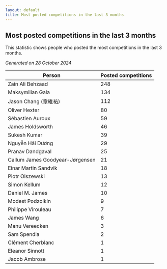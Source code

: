 ```yaml
---
layout: default
title: Most posted competitions in the last 3 months
---
```

## Most posted competitions in the last 3 months
This statistic shows people who posted the most competitions in the last 3 months.

*Generated on 28 October 2024*

| Person | Posted competitions |
| --- | --- |
| Zain Ali Behzaad | 248 |
| Maksymilian Gala | 134 |
| Jason Chang (章維祐) | 112 |
| Oliver Hexter | 80 |
| Sébastien Auroux | 59 |
| James Holdsworth | 46 |
| Sukesh Kumar | 39 |
| Nguyễn Hải Dương | 29 |
| Pranav Dandgaval | 25 |
| Callum James Goodyear-Jørgensen | 21 |
| Einar Martin Sandvik | 18 |
| Piotr Olszewski | 13 |
| Simon Kellum | 12 |
| Daniel M. James | 10 |
| Modest Podzolkin | 9 |
| Philippe Virouleau | 7 |
| James Wang | 6 |
| Manu Vereecken | 3 |
| Sam Spendla | 2 |
| Clément Cherblanc | 1 |
| Eleanor Sinnott | 1 |
| Jacob Ambrose | 1 |
